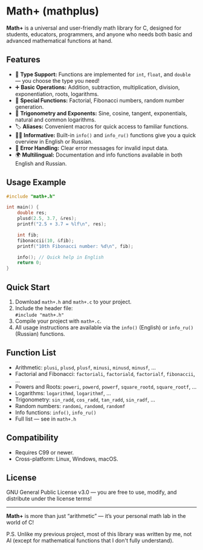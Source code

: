 # Math+ (mathplus)

**Math+** is a universal and user-friendly math library for C, designed for students, educators, programmers, and anyone who needs both basic and advanced mathematical functions at hand.

## Features

- 📐 **Type Support:** Functions are implemented for `int`, `float`, and `double` — you choose the type you need!
- ➕ **Basic Operations:** Addition, subtraction, multiplication, division, exponentiation, roots, logarithms.
- 🔢 **Special Functions:** Factorial, Fibonacci numbers, random number generation.
- 🧮 **Trigonometry and Exponents:** Sine, cosine, tangent, exponentials, natural and common logarithms.
- 🏷️ **Aliases:** Convenient macros for quick access to familiar functions.
- 🧑‍💻 **Informative:** Built-in `info()` and `info_ru()` functions give you a quick overview in English or Russian.
- 🚦 **Error Handling:** Clear error messages for invalid input data.
- 🌍 **Multilingual:** Documentation and info functions available in both English and Russian.

## Usage Example

```c
#include "math+.h"

int main() {
    double res;
    plusd(2.5, 3.7, &res);
    printf("2.5 + 3.7 = %lf\n", res);

    int fib;
    fibonaccii(10, &fib);
    printf("10th Fibonacci number: %d\n", fib);

    info(); // Quick help in English
    return 0;
}
```

## Quick Start

1. Download `math+.h` and `math+.c` to your project.
2. Include the header file:  
   `#include "math+.h"`
3. Compile your project with `math+.c`.
4. All usage instructions are available via the `info()` (English) or `info_ru()` (Russian) functions.

## Function List

- Arithmetic: `plusi`, `plusd`, `plusf`, `minusi`, `minusd`, `minusf`, ...
- Factorial and Fibonacci: `factoriali`, `factoriald`, `factorialf`, `fibonaccii`, ...
- Powers and Roots: `poweri`, `powerd`, `powerf`, `square_rootd`, `square_rootf`, ...
- Logarithms: `logarithmd`, `logarithmf`, ...
- Trigonometry: `sin_radd`, `cos_radd`, `tan_radd`, `sin_radf`, ...
- Random numbers: `randomi`, `randomd`, `randomf`
- Info functions: `info()`, `info_ru()`
- Full list — see in `math+.h`

## Compatibility

- Requires C99 or newer.
- Cross-platform: Linux, Windows, macOS.

## License

GNU General Public License v3.0 — you are free to use, modify, and distribute under the license terms!

---

**Math+** is more than just “arithmetic” — it’s your personal math lab in the world of C!

P.S. Unlike my previous project, most of this library was written by me, not AI (except for mathematical functions that I don't fully understand).
